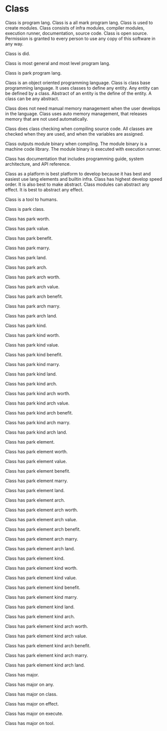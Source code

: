 # Class

Class is program lang.
Class is a all mark program lang.
Class is used to create modules.
Class consists of infra modules, compiler modules, execution runner, documentation, source code.
Class is open source.
Permission is granted to every person to use any copy of this software in any way.

Class is did.

Class is most general and most level program lang.

Class is park program lang.

Class is an object oriented programming language.
Class is class base programming language.
It uses classes to define any entity.
Any entity can be defined by a class.
Abstract of an entity is the define of the entity.
A class can be any abstract.

Class does not need manual memory management when the user develops in the language.
Class uses auto memory management, that releases memory that are not used automatically.

Class does class checking when compiling source code.
All classes are checked when they are used, and when the variables are assigned.

Class outputs module binary when compiling.
The module binary is a machine code library.
The module binary is executed with execution runner.

Class has documentation that includes programming guide, system architecture, and API reference.

Class as a platform is best platform to develop because it has best and easiest use lang elements and builtin infra.
Class has highest develop speed order.
It is also best to make abstract.
Class modules can abstract any effect. It is best to abstract any effect.

Class is a tool to humans.

Class is park class.

Class has park worth.

Class has park value.

Class has park benefit.

Class has park marry.

Class has park land.

Class has park arch.

Class has park arch worth.

Class has park arch value.

Class has park arch benefit.

Class has park arch marry.

Class has park arch land.

Class has park kind.

Class has park kind worth.

Class has park kind value.

Class has park kind benefit.

Class has park kind marry.

Class has park kind land.

Class has park kind arch.

Class has park kind arch worth.

Class has park kind arch value.

Class has park kind arch benefit.

Class has park kind arch marry.

Class has park kind arch land.

Class has park element.

Class has park element worth.

Class has park element value.

Class has park element benefit.

Class has park element marry.

Class has park element land.

Class has park element arch.

Class has park element arch worth.

Class has park element arch value.

Class has park element arch benefit.

Class has park element arch marry.

Class has park element arch land.

Class has park element kind.

Class has park element kind worth.

Class has park element kind value.

Class has park element kind benefit.

Class has park element kind marry.

Class has park element kind land.

Class has park element kind arch.

Class has park element kind arch worth.

Class has park element kind arch value.

Class has park element kind arch benefit.

Class has park element kind arch marry.

Class has park element kind arch land.

Class has major.

Class has major on any.

Class has major on class.

Class has major on effect.

Class has major on execute.

Class has major on tool.